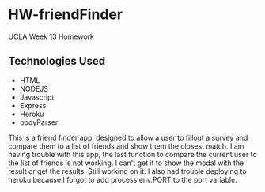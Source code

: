 # HW-friendFinder
UCLA Week 13 Homework

## Technologies Used
* HTML
* NODEJS
* Javascript
* Express
* Heroku
* bodyParser

This is a friend finder app, designed to allow a user to fillout a survey and compare them to a list of friends and show them the closest match. I am having trouble with this app, the last function to compare the current user to the list of friends is not working.  I can't get it to show the modal with the result or get the results. Still working on it. I also had trouble deploying to heroku because I forgot to add process.env.PORT to the port variable.